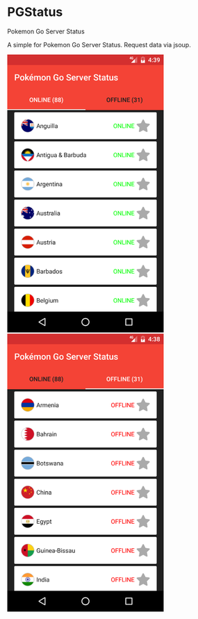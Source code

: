 # PGStatus
Pokemon Go Server Status

A simple for Pokemon Go Server Status.
Request data via jsoup.

 <img src="./img1.png" width = "360" height = "640"/> <img src="./img2.png" width = "360" height = "640" />
